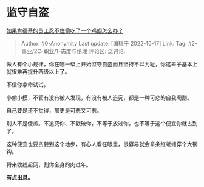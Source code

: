 # 监守自盗
[如果肯德基的员工忍不住偷吃了一个鸡翅怎么办？](https://www.zhihu.com/question/54094821/answer/2719220473)

> Author: #0-Anonymity
> Last update: [编辑于 2022-10-17]
> Link:
> Tag: #2-事业/2C-职业/1-态度与伦理
> 评论区:
> 泛讨论:

做人有个小规律，你在哪一级上开始监守自盗而且坚持不以为耻，你这辈子基本上就很难再提升两级以上了。

不信你拿命试试。

小偷小摸，不管有没有被人发现，有没有被人追究，都是一种可悲的自我阉割。

自己要是还不觉得，那更是可悲又可悲。

别人不是傻瓜。不追究你、不戳破你，不等于放过你，也不等于这个便宜你就占到了。

这种便宜也要贪婪到这个地步，有心人看在眼里，很容易就会拿条红蚯蚓穿个大钢钩。

将来收线起网，割你全身的肉过年。

**有点出息。**
